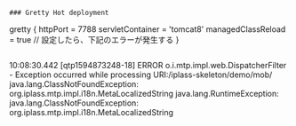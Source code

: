 ```
### Gretty Hot deployment
```
gretty {
	httpPort = 7788
	servletContainer = 'tomcat8'
	managedClassReload = true // 設定したら、下記のエラーが発生する
}
```
```
10:08:30.442 [qtp1594873248-18] ERROR     o.i.mtp.impl.web.DispatcherFilter - Exception occurred while processing URI:/iplass-skeleton/demo/mob/ java.lang.ClassNotFoundException: org.iplass.mtp.impl.i18n.MetaLocalizedString
java.lang.RuntimeException: java.lang.ClassNotFoundException: org.iplass.mtp.impl.i18n.MetaLocalizedString
```

